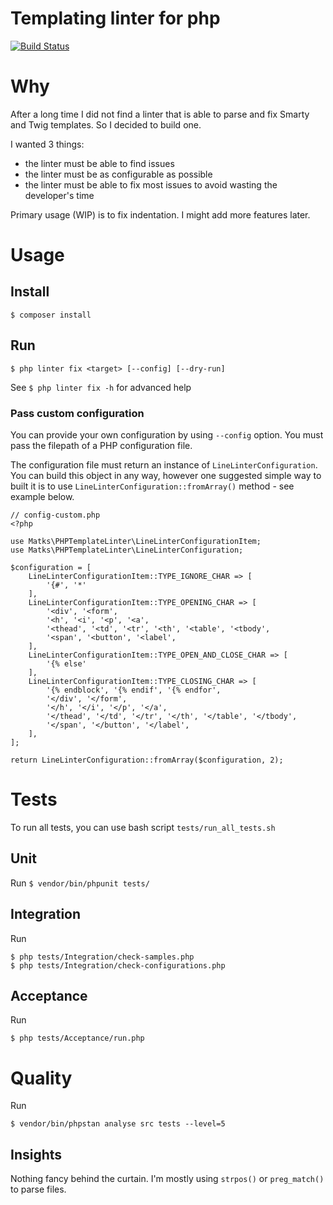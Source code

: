 Templating linter for php
=========================

[![Build Status](https://api.travis-ci.org/matks/php-template-linter.svg?branch=master)](https://travis-ci.org/matks/php-template-linter)


# Why

After a long time I did not find a linter that is able to parse and fix
Smarty and Twig templates. So I decided to build one.

I wanted 3 things:
- the linter must be able to find issues
- the linter must be as configurable as possible
- the linter must be able to fix most issues to avoid wasting the developer's time

Primary usage (WIP) is to fix indentation. I might add more features later.

# Usage

## Install

`$ composer install`

## Run

`$ php linter fix <target> [--config] [--dry-run]`

See `$ php linter fix -h` for advanced help

### Pass custom configuration

You can provide your own configuration by using `--config` option. You must
pass the filepath of a PHP configuration file.

The configuration file must return an instance of `LineLinterConfiguration`.
You can build this object in any way, however one suggested simple way to built it
is to use `LineLinterConfiguration::fromArray()` method - see example below.

```
// config-custom.php
<?php

use Matks\PHPTemplateLinter\LineLinterConfigurationItem;
use Matks\PHPTemplateLinter\LineLinterConfiguration;

$configuration = [
    LineLinterConfigurationItem::TYPE_IGNORE_CHAR => [
        '{#', '*'
    ],
    LineLinterConfigurationItem::TYPE_OPENING_CHAR => [
        '<div', '<form',
        '<h', '<i', '<p', '<a',
        '<thead', '<td', '<tr', '<th', '<table', '<tbody',
        '<span', '<button', '<label',
    ],
    LineLinterConfigurationItem::TYPE_OPEN_AND_CLOSE_CHAR => [
        '{% else'
    ],
    LineLinterConfigurationItem::TYPE_CLOSING_CHAR => [
        '{% endblock', '{% endif', '{% endfor',
        '</div', '</form',
        '</h', '</i', '</p', '</a',
        '</thead', '</td', '</tr', '</th', '</table', '</tbody',
        '</span', '</button', '</label',
    ],
];

return LineLinterConfiguration::fromArray($configuration, 2);

```

# Tests

To run all tests, you can use bash script `tests/run_all_tests.sh`

## Unit

Run `$ vendor/bin/phpunit tests/`

## Integration

Run
```
$ php tests/Integration/check-samples.php
$ php tests/Integration/check-configurations.php
```

## Acceptance

Run
```
$ php tests/Acceptance/run.php
```

# Quality

Run
```
$ vendor/bin/phpstan analyse src tests --level=5
```

## Insights

Nothing fancy behind the curtain. I'm mostly using `strpos()` or
`preg_match()` to parse files.

